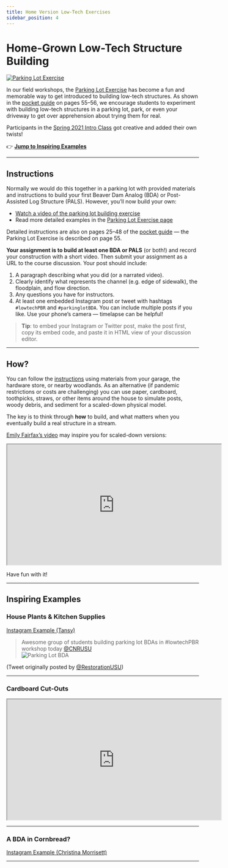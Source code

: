 ```yaml
---
title: Home Version Low-Tech Exercises
sidebar_position: 4
---
```


# Home-Grown Low-Tech Structure Building

[![Parking Lot Exercise](/img/pics/WorkshopParkLot.png)](https://photos.app.goo.gl/dktnPpiQHcNyDjhGA)

In our field workshops, the [Parking Lot Exercise](/resources/Topics/01_Overview/parkinglot) has become a fun and memorable way to get introduced to building low-tech structures. As shown in the [pocket guide](/resources/pocket) on pages 55–56, we encourage students to experiment with building low-tech structures in a parking lot, park, or even your driveway to get over apprehension about trying them for real.

Participants in the [Spring 2021 Intro Class](/workshops/2021/USU/WATS-5620/) got creative and added their own twists!

👉 **[Jump to Inspiring Examples](#inspiring-examples)**

---

## Instructions

Normally we would do this together in a parking lot with provided materials and instructions to build your first Beaver Dam Analog (BDA) or Post-Assisted Log Structure (PALS). However, you’ll now build your own:

- [Watch a video of the parking lot building exercise](http://lowtechpbr.restoration.usu.edu/workshops/2020/SGI/Modules/module1#f-what-you-came-for---your-first-bda)  
- Read more detailed examples in the [Parking Lot Exercise page](http://lowtechpbr.restoration.usu.edu/resources/Topics/01_Overview/parkinglot)

Detailed instructions are also on pages 25–48 of the [pocket guide](http://lowtechpbr.restoration.usu.edu/resources/pocket.html) — the Parking Lot Exercise is described on page 55.

**Your assignment is to build at least one BDA or PALS** (or both!) and record your construction with a short video. Then submit your assignment as a URL to the course discussion. Your post should include:

1. A paragraph describing what you did (or a narrated video).
2. Clearly identify what represents the channel (e.g. edge of sidewalk), the floodplain, and flow direction.
3. Any questions you have for instructors.
4. At least one embedded Instagram post or tweet with hashtags `#lowtechPBR` and `#parkinglotBDA`. You can include multiple posts if you like. Use your phone’s camera — timelapse can be helpful!

> **Tip**: to embed your Instagram or Twitter post, make the post first, copy its embed code, and paste it in HTML view of your discussion editor.

---

## How?

You can follow the [instructions](http://lowtechpbr.restoration.usu.edu/resources/Topics/01_Overview/parkinglot) using materials from your garage, the hardware store, or nearby woodlands. As an alternative (if pandemic restrictions or costs are challenging) you can use paper, cardboard, toothpicks, straws, or other items around the house to simulate posts, woody debris, and sediment for a scaled-down physical model.

The key is to think through **how** to build, and what matters when you eventually build a real structure in a stream.

[Emily Fairfax’s video](https://emilyfairfaxscience.com/) may inspire you for scaled-down versions:

<iframe
  width="560"
  height="315"
  src="https://www.youtube.com/embed/IAM94B73bzE"
  title="YouTube video player"
  allow="accelerometer; autoplay; clipboard-write; encrypted-media; gyroscope; picture-in-picture"
  allowFullScreen
></iframe>

Have fun with it!

---

## Inspiring Examples

### House Plants & Kitchen Supplies

[Instagram Example (Tansy)](https://www.instagram.com/p/CKmp7czh_Vb/?utm_source=ig_embed&utm_campaign=loading)

> Awesome group of students building parking lot BDAs in #lowtechPBR workshop today [@CNRUSU](https://twitter.com/CNRUSU)  
> ![Parking Lot BDA](https://t.co/X9ot6XAhTN)

(Tweet originally posted by [@RestorationUSU](https://twitter.com/RestorationUSU/status/1182062783048765440))

---

### Cardboard Cut-Outs

<iframe
  width="560"
  height="315"
  src="https://www.youtube.com/embed/qeojvW_B4x8"
  title="YouTube video player"
  allow="accelerometer; autoplay; clipboard-write; encrypted-media; gyroscope; picture-in-picture"
  allowFullScreen
></iframe>

---

### A BDA in Cornbread?

[Instagram Example (Christina Morrisett)](https://www.instagram.com/p/CKb5cHaBh_m/?utm_source=ig_embed&utm_campaign=loading)

---
